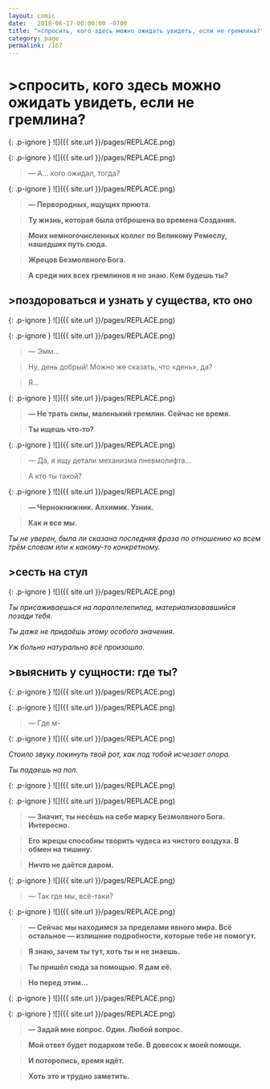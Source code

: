 ```yaml
---
layout: comic
date:   2018-06-17 00:00:00 -0700
title: ">спросить, кого здесь можно ожидать увидеть, если не гремлина?"
category: page
permalink: /167
---
```

# >спросить, кого здесь можно ожидать увидеть, если не гремлина?

{: .p-ignore }
![]({{ site.url }}/pages/REPLACE.png)

{: .p-ignore }
![]({{ site.url }}/pages/REPLACE.png)

<blockquote>— А… кого ожидал, тогда?</blockquote>

{: .p-ignore }
![]({{ site.url }}/pages/REPLACE.png)

<blockquote><strong>— Первородных, ищущих приюта. </strong></blockquote>

<blockquote><strong>Ту жизнь, которая была отброшена во времена Создания.</strong></blockquote>

<blockquote><strong>Моих немногочисленных коллег по Великому Ремеслу, нашедших путь сюда.</strong></blockquote>

<blockquote><strong>Жрецов Безмолвного Бога.</strong></blockquote>

<blockquote><strong>А среди них всех гремлинов я не знаю. Кем будешь ты?</strong></blockquote>

## >поздороваться и узнать у существа, кто оно

{: .p-ignore }
![]({{ site.url }}/pages/REPLACE.png)

{: .p-ignore }
![]({{ site.url }}/pages/REPLACE.png)

<blockquote>— Эмм…</blockquote>

<blockquote>Ну, день добрый! Можно же сказать, что «день», да?</blockquote>

<blockquote>Я…</blockquote>

{: .p-ignore }
![]({{ site.url }}/pages/REPLACE.png)

<blockquote><strong>— Не трать силы, маленький гремлин. Сейчас не время.</strong></blockquote>

<blockquote><strong>Ты ищешь что-то?</strong></blockquote>

{: .p-ignore }
![]({{ site.url }}/pages/REPLACE.png)

<blockquote>— Да, я ищу детали механизма пневмолифта…</blockquote>

<blockquote>А кто ты такой?</blockquote>

{: .p-ignore }
![]({{ site.url }}/pages/REPLACE.png)

<blockquote><strong>— Чернокнижник. Алхимик. Узник.</strong></blockquote>

<blockquote><strong>Как и все мы.</strong></blockquote>

<em>Ты не уверен, была ли сказана последняя фраза по отношению ко всем трём словам или к какому-то конкретному.</em>

## >сесть на стул

{: .p-ignore }
![]({{ site.url }}/pages/REPLACE.png)

<em>Ты присаживаешься на параллелепипед, материализовавшийся позади тебя.</em>

<em>Ты даже не придаёшь этому особого значения. </em>

<em>Уж больно натурально всё произошло.</em>

## >выяснить у сущности: где ты?

{: .p-ignore }
![]({{ site.url }}/pages/REPLACE.png)

{: .p-ignore }
![]({{ site.url }}/pages/REPLACE.png)

<blockquote>— Где м-</blockquote>

{: .p-ignore }
![]({{ site.url }}/pages/REPLACE.png)

<em>Стоило звуку покинуть твой рот, как под тобой исчезает опора.</em>

<em>Ты падаешь на пол.</em>

{: .p-ignore }
![]({{ site.url }}/pages/REPLACE.png)

{: .p-ignore }
![]({{ site.url }}/pages/REPLACE.png)

<blockquote><strong>— Значит, ты несёшь на себе марку Безмолвного Бога. Интересно.</strong></blockquote>

<blockquote><strong>Его жрецы способны творить чудеса из чистого воздуха. В обмен на тишину.</strong></blockquote>

<blockquote><strong>Ничто не даётся даром.</strong></blockquote>

{: .p-ignore }
![]({{ site.url }}/pages/REPLACE.png)

<blockquote>— Так где мы, всё-таки?</blockquote>

{: .p-ignore }
![]({{ site.url }}/pages/REPLACE.png)

<blockquote><strong>— Сейчас мы находимся за пределами явного мира. Всё остальное — излишние подробности, которые тебе не помогут.</strong></blockquote>

<blockquote><strong>Я знаю, зачем ты тут, хоть ты и не знаешь.</strong></blockquote>

<blockquote><strong>Ты пришёл сюда за помощью. Я дам её.</strong></blockquote>

<blockquote><strong>Но перед этим…</strong></blockquote>

{: .p-ignore }
![]({{ site.url }}/pages/REPLACE.png)

{: .p-ignore }
![]({{ site.url }}/pages/REPLACE.png)

<blockquote><strong>— Задай мне вопрос. Один. Любой вопрос. </strong></blockquote>

<blockquote><strong>Мой ответ будет подарком тебе. В довесок к моей помощи.</strong></blockquote>

<blockquote><strong>И поторопись, время идёт. </strong></blockquote>

<blockquote><strong>Хоть это и трудно заметить.</strong></blockquote>
